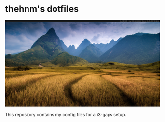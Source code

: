 # thehnm's dotfiles

![desktop](img/desktop.png)

This repository contains my config files for a i3-gaps setup.
